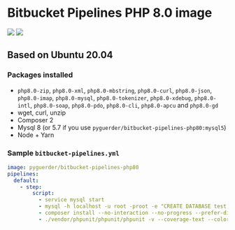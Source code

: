 # Bitbucket Pipelines PHP 8.0 image

[![](https://images.microbadger.com/badges/version/pyguerder/bitbucket-pipelines-php80.svg)](https://microbadger.com/images/pyguerder/bitbucket-pipelines-php80 "Get your own version badge on microbadger.com") [![](https://images.microbadger.com/badges/image/pyguerder/bitbucket-pipelines-php80.svg)](https://microbadger.com/images/pyguerder/bitbucket-pipelines-php80 "Get your own image badge on microbadger.com")

## Based on Ubuntu 20.04

### Packages installed

- `php8.0-zip`, `php8.0-xml`, `php8.0-mbstring`, `php8.0-curl`, `php8.0-json`, `php8.0-imap`, `php8.0-mysql`, `php8.0-tokenizer`, `php8.0-xdebug`, `php8.0-intl`, `php8.0-soap`, `php8.0-pdo`, `php8.0-cli`, `php8.0-apcu` and `php8.0-gd`
- wget, curl, unzip
- Composer 2
- Mysql 8 (or 5.7 if you use `pyguerder/bitbucket-pipelines-php80:mysql5`)
- Node + Yarn

### Sample `bitbucket-pipelines.yml`

```YAML
image: pyguerder/bitbucket-pipelines-php80
pipelines:
  default:
    - step:
        script:
          - service mysql start
          - mysql -h localhost -u root -proot -e "CREATE DATABASE test;"
          - composer install --no-interaction --no-progress --prefer-dist
          - ./vendor/phpunit/phpunit/phpunit -v --coverage-text --colors=never --stderr
```
